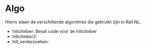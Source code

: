 # Algo

Hierin staan de verschillende algoritmes die gebruikt zijn in Rail NL. 
- hillclimber: Bevat code voor de hillclimber
- hillclimber2: 
- hill_verderzoeken:
